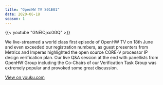 ```yaml
---
title: "OpenHW TV S01E01"
date: 2020-06-18
season: 1
---
```


{{< youtube "GNElOjxo0GQ" >}}

We live-streamed a world class first episode of OpenHW TV on 18th June and even exceeded our registration numbers, as guest presenters from Metrics and Imperas highlighted the open source CORE-V processor IP design verification plan. Our live Q&A session at the end with panellists from OpenHW Group including the Co-Chairs of our Verification Task Group was extremely popular and provoked some great discussion.

[View on youku.com](https://player.youku.com/embed/XNDc0OTI4MzI2NA==?client_id=4d6c5c68498ff602)